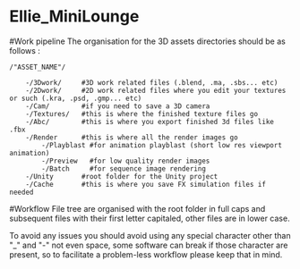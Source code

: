 # Ellie_MiniLounge


#Work pipeline
 The organisation for the 3D assets directories should be as follows :

	/"ASSET_NAME"/

		-/3Dwork/     #3D work related files (.blend, .ma, .sbs... etc)
		-/2Dwork/     #2D work related files where you edit your textures or such (.kra, .psd, .gmp... etc)
		-/Cam/        #if you need to save a 3D camera		
		-/Textures/   #this is where the finished texture files go
		-/Abc/        #this is where you export finished 3d files like .fbx 
		-/Render      #this is where all the render images go
			-/Playblast #for animation playblast (short low res viewport animation)
			-/Preview   #for low quality render images
			-/Batch     #for sequence image rendering
		-/Unity       #root folder for the Unity project
		-/Cache       #this is where you save FX simulation files if needed


#Workflow 
 File tree are organised with the root folder in full caps and subsequent files with their first letter capitaled, other files are in lower case.

 To avoid any issues you should avoid using any special character other than "_" and "-" not even space, some software can break if those character
are present, so to facilitate a problem-less workflow please keep that in mind.
